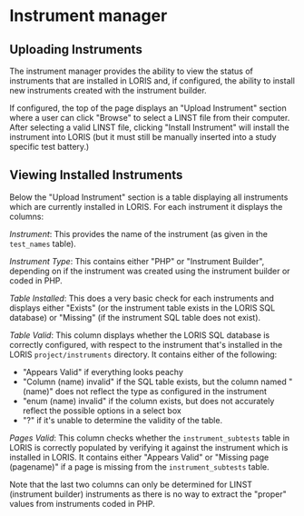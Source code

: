 # Instrument manager

## Uploading Instruments

The instrument manager provides the ability to view the status of
instruments that are installed in LORIS and, if configured, the
ability to install new instruments created with the instrument
builder.

If configured, the top of the page displays an "Upload Instrument"
section where a user can click "Browse" to select a LINST file from
their computer.  After selecting a valid LINST file, clicking
"Install Instrument" will install the instrument into LORIS (but
it must still be manually inserted into a study specific test battery.)

## Viewing Installed Instruments

Below the "Upload Instrument" section is a table displaying all
instruments which are currently installed in LORIS. For each
instrument it displays the columns:

*Instrument*: This provides the name of the instrument (as given
in the `test_names` table).

*Instrument Type*: This contains either "PHP" or "Instrument Builder",
depending on if the instrument was created using the instrument
builder or coded in PHP.

*Table Installed*: This does a very basic check for each instruments
and displays either "Exists" (or the instrument table exists in the
LORIS SQL database) or "Missing" (if the instrument SQL table does
not exist).

*Table Valid*: This column displays whether the LORIS SQL database
is correctly configured, with respect to the instrument that's
installed in the LORIS `project/instruments` directory. It contains
either of the following: 
 - "Appears Valid" if everything looks peachy 
 - "Column (name) invalid" if the SQL table exists, but the column 
 named "(name)" does not reflect the type as configured in the 
 instrument
 - "enum (name) invalid" if the column exists, but does not accurately 
 reflect the possible options in a select box
 - "?" if it's unable to determine the validity of the table.

*Pages Valid*: This column checks whether the `instrument_subtests`
table in LORIS is correctly populated by verifying it against the
instrument which is installed in LORIS. It contains either "Appears
Valid" or "Missing page (pagename)" if a page is missing from the
`instrument_subtests` table.

Note that the last two columns can only be determined for LINST
(instrument builder) instruments as there is no way to extract the
"proper" values from instruments coded in PHP.
